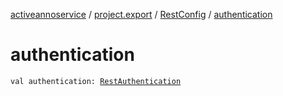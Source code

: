 [activeannoservice](../../index.md) / [project.export](../index.md) / [RestConfig](index.md) / [authentication](./authentication.md)

# authentication

`val authentication: `[`RestAuthentication`](../-rest-authentication/index.md)